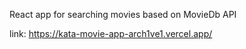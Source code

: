 React app for searching movies based on MovieDb API

link:
https://kata-movie-app-arch1ve1.vercel.app/

